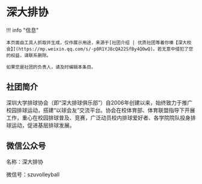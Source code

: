 # 深大排协

!!! info "信息"

    本页面由工具人抓取并生成，仅作展示用途，来源于[社团介绍 | 优质社团等着你噢【深大校会】](https://mp.weixin.qq.com/s/-p0R1YJ8cQA22SfBy4Q0wQ)。若无意中侵犯了您的权益，请联系删除。
    
    如果您是社团的负责人，请及时编辑本条目。

## 社团简介
深圳大学排球协会（即“深大排球俱乐部”）自2006年创建以来，始终致力于推广校园排球运动，搭建“以球会友”交流平台。协会在校体育部、体育联盟指导下开展工作，重心在校园排球普及、竞赛，广泛动员校内排球爱好者、各学院院队投身排球运动，促进基层排球发展。

## 微信公众号
名称：深大排协

微信号：szuvolleyball
